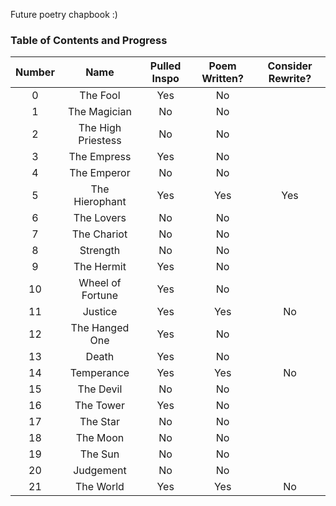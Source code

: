 Future poetry chapbook :)

### Table of Contents and Progress

| Number |        Name        | Pulled Inspo | Poem Written? | Consider Rewrite? |
|:------:|:------------------:|:------------:|:-------------:|:-----------------:|
|    0   |      The Fool      |      Yes     |       No      |                   |
|    1   |    The Magician    |      No      |       No      |                   |
|    2   | The High Priestess |      No      |       No      |                   |
|    3   |     The Empress    |      Yes     |       No      |                   |
|    4   |     The Emperor    |      No      |       No      |                   |
|    5   |   The Hierophant   |      Yes     |      Yes      |        Yes        |
|    6   |     The Lovers     |      No      |       No      |                   |
|    7   |     The Chariot    |      No      |       No      |                   |
|    8   |      Strength      |      No      |       No      |                   |
|    9   |     The Hermit     |      Yes     |       No      |                   |
|   10   |  Wheel of Fortune  |      Yes     |       No      |                   |
|   11   |       Justice      |      Yes     |      Yes      |         No        |
|   12   |   The Hanged One   |      Yes     |       No      |                   |
|   13   |        Death       |      Yes     |       No      |                   |
|   14   |     Temperance     |      Yes     |      Yes      |         No        |
|   15   |      The Devil     |      No      |       No      |                   |
|   16   |      The Tower     |      Yes     |       No      |                   |
|   17   |      The Star      |      No      |       No      |                   |
|   18   |      The Moon      |      No      |       No      |                   |
|   19   |       The Sun      |      No      |       No      |                   |
|   20   |      Judgement     |      No      |       No      |                   |
|   21   |      The World     |      Yes     |      Yes      |         No        |
